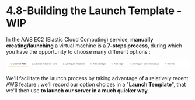 # 4.8-Building the Launch Template - WIP

In the AWS EC2 \(Elastic Cloud Computing\) service, **manually creating/launching** a virtual machine is a **7-steps process**, during which you have the opportunity to choose many different options :

![The interactive AWS EC2 &quot;Launch Instance&quot; process flow](../.gitbook/assets/image%20%2822%29.png)

We'll facilitate the launch process by taking advantage of a relatively recent AWS feature : we'll record our option choices in a "**Launch Template**", that we'll then use **to launch our server in a much quicker way**.





